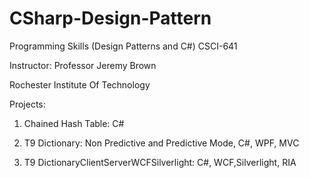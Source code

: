 CSharp-Design-Pattern
=====================
Programming Skills (Design Patterns and C#) CSCI-641

Instructor: Professor Jeremy Brown

Rochester Institute Of Technology

Projects:

1) Chained Hash Table: C#

2) T9 Dictionary: Non Predictive and Predictive Mode, C#, WPF, MVC

3) T9 DictionaryClientServerWCFSilverlight: C#, WCF,Silverlight, RIA 

